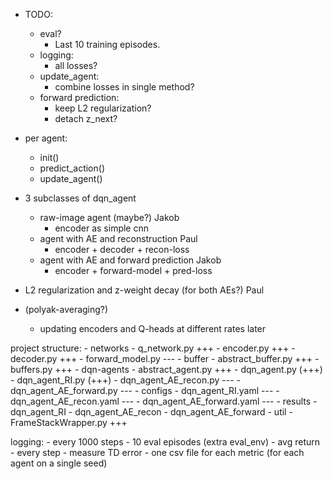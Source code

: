 - TODO:
    - eval? 
        - Last 10 training episodes. 
    - logging:
        - all losses?
    - update_agent:
        - combine losses in single method?
    - forward prediction:
        - keep L2 regularization?
        - detach z_next?

- per agent: 
    - init()
    - predict_action()
    - update_agent()

- 3 subclasses of dqn_agent
    - raw-image agent (maybe?)                          Jakob
        - encoder as simple cnn                 
    - agent with AE and reconstruction                  Paul
        - encoder + decoder + recon-loss        
    - agent with AE and forward prediction              Jakob
        - encoder + forward-model + pred-loss

- L2 regularization and z-weight decay (for both AEs?)  Paul

- (polyak-averaging?)
    - updating encoders and Q-heads at different rates  later



project structure:
    - networks
        - q_network.py +++
        - encoder.py +++
        - decoder.py +++
        - forward_model.py ---
    - buffer
        - abstract_buffer.py +++
        - buffers.py +++
    - dqn-agents
        - abstract_agent.py +++
        - dqn_agent.py (+++)
        - dqn_agent_RI.py (+++)
        - dqn_agent_AE_recon.py ---
        - dqn_agent_AE_forward.py ---
    - configs
        - dqn_agent_RI.yaml ---
        - dqn_agent_AE_recon.yaml ---
        - dqn_agent_AE_forward.yaml ---
    - results
        - dqn_agent_RI
        - dqn_agent_AE_recon
        - dqn_agent_AE_forward
    - util
        - FrameStackWrapper.py +++

logging:
    - every 1000 steps
        - 10 eval episodes (extra eval_env)
            - avg return
    - every step
        - measure TD error
    - one csv file for each metric (for each agent on a single seed)
